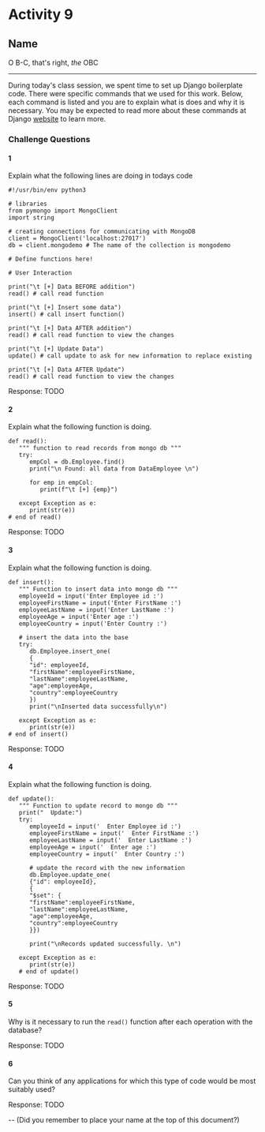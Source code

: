 # Activity 9

## Name

O B-C, that's right, *the* OBC

---

During today's class session, we spent time to set up Django boilerplate code. There were specific commands that we used for this work. Below, each command is listed and you are to explain what is does and why it is necessary. You may be expected to read more about these commands at Django [website](https://www.djangoproject.com/start/) to learn more.

### Challenge Questions

#### 1
Explain what the following lines are doing in todays code

```
#!/usr/bin/env python3

# libraries 
from pymongo import MongoClient
import string

# creating connections for communicating with MongoDB
client = MongoClient('localhost:27017')
db = client.mongodemo # The name of the collection is mongodemo
 
# Define functions here!

# User Interaction

print("\t [+] Data BEFORE addition")
read() # call read function

print("\t [+] Insert some data")
insert() # call insert function()

print("\t [+] Data AFTER addition")
read() # call read function to view the changes

print("\t [+] Update Data")
update() # call update to ask for new information to replace existing

print("\t [+] Data AFTER Update")
read() # call read function to view the changes
```

Response: TODO

#### 2

Explain what the following function is doing.

```
def read():
   """ function to read records from mongo db """
   try:
      empCol = db.Employee.find()
      print("\n Found: all data from DataEmployee \n")

      for emp in empCol:
         print(f"\t [+] {emp}")

   except Exception as e:
      print(str(e))
# end of read()
```

Response: TODO

#### 3

Explain what the following function is doing.

```
def insert():
   """ Function to insert data into mongo db """
   employeeId = input('Enter Employee id :')
   employeeFirstName = input('Enter FirstName :')
   employeeLastName = input('Enter LastName :')
   employeeAge = input('Enter age :')
   employeeCountry = input('Enter Country :')

   # insert the data into the base
   try:
      db.Employee.insert_one(
      {
      "id": employeeId,
      "firstName":employeeFirstName,
      "lastName":employeeLastName,
      "age":employeeAge,
      "country":employeeCountry
      })
      print("\nInserted data successfully\n")

   except Exception as e:
      print(str(e))
# end of insert()
```

Response: TODO

#### 4

Explain what the following function is doing.

```
def update():
   """ Function to update record to mongo db """
   print("  Update:")
   try:
      employeeId = input('  Enter Employee id :')
      employeeFirstName = input('  Enter FirstName :')
      employeeLastName = input('  Enter LastName :')
      employeeAge = input('  Enter age :')
      employeeCountry = input('  Enter Country :')

      # update the record with the new information
      db.Employee.update_one(
      {"id": employeeId},
      {
      "$set": {
      "firstName":employeeFirstName,
      "lastName":employeeLastName,
      "age":employeeAge,
      "country":employeeCountry
      }})

      print("\nRecords updated successfully. \n")

   except Exception as e:
      print(str(e))
   # end of update()
```

Response: TODO

#### 5

Why is it necessary to run the `read()` function after each operation with the database?


Response: TODO


#### 6

Can you think of any applications for which this type of code would be most suitably used?

Response: TODO

--
(Did you remember to place your name at the top of this document?)
